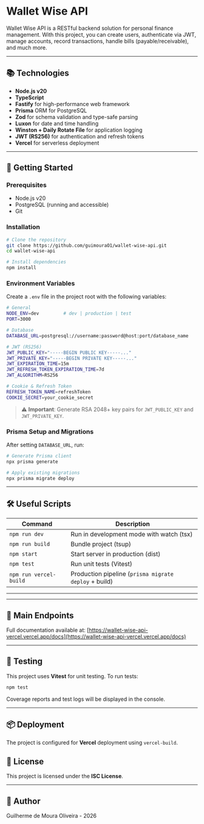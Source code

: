 # Wallet Wise API

Wallet Wise API is a RESTful backend solution for personal finance management. With this project, you can create users, authenticate via JWT, manage accounts, record transactions, handle bills (payable/receivable), and much more.

---

## 📚 Technologies

* **Node.js v20**
* **TypeScript**
* **Fastify** for high-performance web framework
* **Prisma** ORM for PostgreSQL
* **Zod** for schema validation and type-safe parsing
* **Luxon** for date and time handling
* **Winston + Daily Rotate File** for application logging
* **JWT (RS256)** for authentication and refresh tokens
* **Vercel** for serverless deployment

---

## 🚀 Getting Started

### Prerequisites

* Node.js v20
* PostgreSQL (running and accessible)
* Git

### Installation

```bash
# Clone the repository
git clone https://github.com/guimouraO1/wallet-wise-api.git
cd wallet-wise-api

# Install dependencies
npm install
```

### Environment Variables

Create a `.env` file in the project root with the following variables:

```bash
# General
NODE_ENV=dev         # dev | production | test
PORT=3000

# Database
DATABASE_URL=postgresql://username:password@host:port/database_name

# JWT (RS256)
JWT_PUBLIC_KEY="-----BEGIN PUBLIC KEY-----..."
JWT_PRIVATE_KEY="-----BEGIN PRIVATE KEY-----..."
JWT_EXPIRATION_TIME=15m
JWT_REFRESH_TOKEN_EXPIRATION_TIME=7d
JWT_ALGORITHM=RS256

# Cookie & Refresh Token
REFRESH_TOKEN_NAME=refreshToken
COOKIE_SECRET=your_cookie_secret
```

> ⚠️ **Important**: Generate RSA 2048+ key pairs for `JWT_PUBLIC_KEY` and `JWT_PRIVATE_KEY`.

### Prisma Setup and Migrations

After setting `DATABASE_URL`, run:

```bash
# Generate Prisma client
npx prisma generate

# Apply existing migrations
npx prisma migrate deploy
```

---

## 🛠️ Useful Scripts

| Command                | Description                                           |
| ---------------------- | ----------------------------------------------------- |
| `npm run dev`          | Run in development mode with watch (tsx)              |
| `npm run build`        | Bundle project (tsup)                                 |
| `npm start`            | Start server in production (dist)                     |
| `npm test`             | Run unit tests (Vitest)                               |
| `npm run vercel-build` | Production pipeline (`prisma migrate deploy` + build) |

---

---

## 📑 Main Endpoints

Full documentation available at: [https://wallet-wise-api-vercel.vercel.app/docs](https://wallet-wise-api-vercel.vercel.app/docs)

---

## 🧪 Testing

This project uses **Vitest** for unit testing. To run tests:

```bash
npm test
```

Coverage reports and test logs will be displayed in the console.

---

## 📦 Deployment

The project is configured for **Vercel** deployment using `vercel-build`.


## 📝 License

This project is licensed under the **ISC License**.

---

## 👤 Author

Guilherme de Moura Oliveira - 2026
